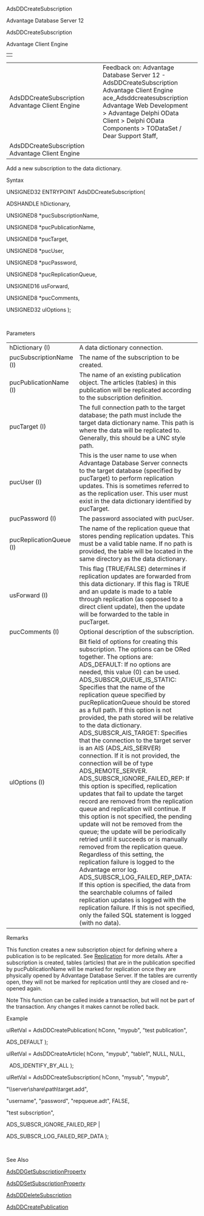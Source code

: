 AdsDDCreateSubscription




Advantage Database Server 12  

AdsDDCreateSubscription

Advantage Client Engine

|  |
| --- |
|  |

|  |  |  |  |  |
| --- | --- | --- | --- | --- |
| AdsDDCreateSubscription  Advantage Client Engine |  |  | Feedback on: Advantage Database Server 12 - AdsDDCreateSubscription Advantage Client Engine ace\_Adsddcreatesubscription Advantage Web Development > Advantage Delphi OData Client > Delphi OData Components > TODataSet / Dear Support Staff, |  |
| AdsDDCreateSubscription  Advantage Client Engine |  |  |  |  |

Add a new subscription to the data dictionary.

Syntax

UNSIGNED32 ENTRYPOINT AdsDDCreateSubscription(

ADSHANDLE hDictionary,

UNSIGNED8 \*pucSubscriptionName,

UNSIGNED8 \*pucPublicationName,

UNSIGNED8 \*pucTarget,

UNSIGNED8 \*pucUser,

UNSIGNED8 \*pucPassword,

UNSIGNED8 \*pucReplicationQueue,

UNSIGNED16 usForward,

UNSIGNED8 \*pucComments,

UNSIGNED32 ulOptions );

 

Parameters

|  |  |
| --- | --- |
| hDictionary (I) | A data dictionary connection. |
| pucSubscriptionName (I) | The name of the subscription to be created. |
| pucPublicationName (I) | The name of an existing publication object. The articles (tables) in this publication will be replicated according to the subscription definition. |
| pucTarget (I) | The full connection path to the target database; the path must include the target data dictionary name. This path is where the data will be replicated to. Generally, this should be a UNC style path. |
| pucUser (I) | This is the user name to use when Advantage Database Server connects to the target database (specified by pucTarget) to perform replication updates. This is sometimes referred to as the replication user. This user must exist in the data dictionary identified by pucTarget. |
| pucPassword (I) | The password associated with pucUser. |
| pucReplicationQueue (I) | The name of the replication queue that stores pending replication updates. This must be a valid table name. If no path is provided, the table will be located in the same directory as the data dictionary. |
| usForward (I) | This flag (TRUE/FALSE) determines if replication updates are forwarded from this data dictionary. If this flag is TRUE and an update is made to a table through replication (as opposed to a direct client update), then the update will be forwarded to the table in pucTarget. |
| pucComments (I) | Optional description of the subscription. |
| ulOptions (I) | Bit field of options for creating this subscription. The options can be ORed together. The options are:  ADS\_DEFAULT: If no options are needed, this value (0) can be used.  ADS\_SUBSCR\_QUEUE\_IS\_STATIC: Specifies that the name of the replication queue specified by pucReplicationQueue should be stored as a full path. If this option is not provided, the path stored will be relative to the data dictionary.  ADS\_SUBSCR\_AIS\_TARGET: Specifies that the connection to the target server is an AIS (ADS\_AIS\_SERVER) connection. If it is not provided, the connection will be of type ADS\_REMOTE\_SERVER.  ADS\_SUBSCR\_IGNORE\_FAILED\_REP: If this option is specified, replication updates that fail to update the target record are removed from the replication queue and replication will continue. If this option is not specified, the pending update will not be removed from the queue; the update will be periodically retried until it succeeds or is manually removed from the replication queue. Regardless of this setting, the replication failure is logged to the Advantage error log.  ADS\_SUBSCR\_LOG\_FAILED\_REP\_DATA: If this option is specified, the data from the searchable columns of failed replication updates is logged with the replication failure. If this is not specified, only the failed SQL statement is logged (with no data). |

Remarks

This function creates a new subscription object for defining where a publication is to be replicated. See [Replication](master_replication_overview.htm) for more details. After a subscription is created, tables (articles) that are in the publication specified by pucPublicationName will be marked for replication once they are physically opened by Advantage Database Server. If the tables are currently open, they will not be marked for replication until they are closed and re-opened again.

Note This function can be called inside a transaction, but will not be part of the transaction. Any changes it makes cannot be rolled back.

Example

ulRetVal = AdsDDCreatePublication( hConn, "mypub", "test publication",

ADS\_DEFAULT );

ulRetVal = AdsDDCreateArticle( hConn, "mypub", "table1", NULL, NULL,

  ADS\_IDENTIFY\_BY\_ALL );

ulRetVal = AdsDDCreateSubscription( hConn, "mysub", "mypub",

"\\\\server\\share\\path\\target.add",

"username", "password", "repqueue.adt", FALSE,

"test subscription",

ADS\_SUBSCR\_IGNORE\_FAILED\_REP |

ADS\_SUBSCR\_LOG\_FAILED\_REP\_DATA );

 

See Also

[AdsDDGetSubscriptionProperty](ace_adsddgetsubscriptionproperty.htm)

[AdsDDSetSubscriptionProperty](ace_adsddsetsubscriptionproperty.htm)

[AdsDDDeleteSubscription](ace_adsdddeletesubscription.htm)

[AdsDDCreatePublication](ace_adsddcreatepublication.htm)
